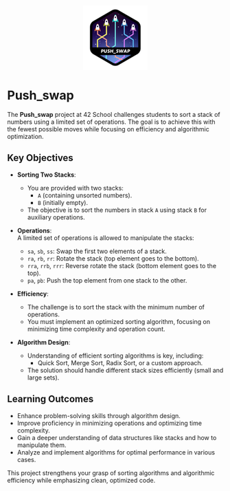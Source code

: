 <p align="center">
  <img src="https://raw.githubusercontent.com/Dangerdrive/Dangerdrive/main/images/42projects/push_swapn.png" alt="Push Swap" title="Push Swap" width="150" height="150"/>
  </p>

# Push_swap

The **Push_swap** project at 42 School challenges students to sort a stack of numbers using a limited set of operations. The goal is to achieve this with the fewest possible moves while focusing on efficiency and algorithmic optimization.

## Key Objectives

- **Sorting Two Stacks**:  
  - You are provided with two stacks:  
    - `A` (containing unsorted numbers).  
    - `B` (initially empty).  
  - The objective is to sort the numbers in stack `A` using stack `B` for auxiliary operations.

- **Operations**:  
  A limited set of operations is allowed to manipulate the stacks:  
  - `sa`, `sb`, `ss`: Swap the first two elements of a stack.  
  - `ra`, `rb`, `rr`: Rotate the stack (top element goes to the bottom).  
  - `rra`, `rrb`, `rrr`: Reverse rotate the stack (bottom element goes to the top).  
  - `pa`, `pb`: Push the top element from one stack to the other.

- **Efficiency**:  
  - The challenge is to sort the stack with the minimum number of operations.  
  - You must implement an optimized sorting algorithm, focusing on minimizing time complexity and operation count.

- **Algorithm Design**:  
  - Understanding of efficient sorting algorithms is key, including:  
    - Quick Sort, Merge Sort, Radix Sort, or a custom approach.  
  - The solution should handle different stack sizes efficiently (small and large sets).

## Learning Outcomes

- Enhance problem-solving skills through algorithm design.
- Improve proficiency in minimizing operations and optimizing time complexity.
- Gain a deeper understanding of data structures like stacks and how to manipulate them.
- Analyze and implement algorithms for optimal performance in various cases.

This project strengthens your grasp of sorting algorithms and algorithmic efficiency while emphasizing clean, optimized code.
